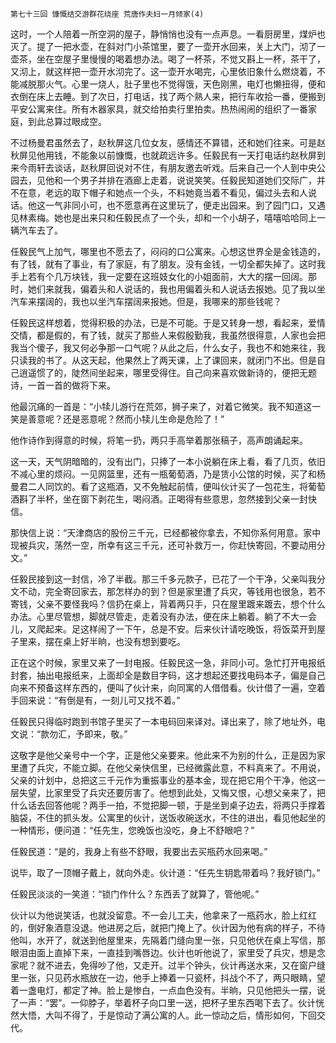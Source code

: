     第七十三回 慷慨结交游群花绕座 荒唐作夫妇一月倾家(4) 

   这时，一个人陪着一所空洞的屋子，静悄悄也没有一点声息。一看厨房里，煤炉也灭了。提了一把水壶，在斜对门小茶馆里，要了一壶开水回来，关上大门，沏了一壶茶，坐在空屋子里慢慢的喝着想办法。喝了一杯茶，不觉又斟上一杯，茶干了，又沏上，就这样把一壶开水沏完了。这一壶开水喝完，心里依旧象什么燃烧着，不能减脱那火气。心里一烧人，肚子里也不觉得饿，天色刚黑，电灯也懒扭得，便和衣倒在床上去睡。到了次日，打电话，找了两个熟人来，把行车收拾一番，便搬到平安公寓来住。所有木器家具，就交给拍卖行里拍卖。热热闹闹的组织了一番家庭，到此总算过眼成空。

   不过杨曼君虽然去了，赵秋屏这几位女友，感情还不算错，还和她们往来。可是赵秋屏见他用钱，不能象以前慷慨，也就疏远许多。任毅民有一天打电话约赵秋屏到来今雨轩去谈话，赵秋屏回说对不住，有朋友邀去听戏。后来自己一个人到中央公园去，见他和一个男子并排在酒廊上走着，说说笑笑。任毅民知道她们交际广，并不在意，老远的取下帽子和她点一个头，不料她竟当着不看见，偏过头去和人说话。他这一气非同小可，也不愿意再在这里玩了，便走出园来。到了园门口，又遇见林素梅。她也是出来只和任毅民点了一个头，却和一个小胡子，嘻嘻哈哈同上一辆汽车去了。

   任毅民气上加气，哪里也不愿去了，闷闷的口公寓来。心想这世界全是金钱造的，有了钱，就有了事业，有了家庭，有了朋友。没有金钱，一切全都失掉了。这时我手上若有个几万块钱，我一定要在这班妓女化的小姐面前，大大的摆一回阔。那时，她们来就我，偏着头和人说话的，我也用偏着头和人说话去报她。见了我以坐汽车来摆阔的，我也以坐汽车摆阔来报她。但是，我哪来的那些钱呢？

   任毅民这样想着，觉得积极的办法，已是不可能。于是又转身一想，看起来，爱情交情，都是假的，有了钱，就买了那些人来假殷勤我，我虽然很得意，人家也会把我当个傻子，我又何必争那一口气呢？从此之后，什么女子，我也不和她来往，我只读我的书了。从这天起，他果然上了两天课，上了课回来，就闭门不出。但是自己逍遥惯了的，陡然间坐起来，哪里受得住。自己向来喜欢做新诗的，便把无题诗，一首一首的做将下来。

   他最沉痛的一首是：“小犊儿游行在荒郊，狮子来了，对着它微笑。我不知道这一笑是善意呢？还是恶意呢？然而小犊儿生命是危险了！”

   他作诗作到得意的时候，将笔一扔，两只手高举着那张稿子，高声朗诵起来。

   这一天，天气阴暗暗的，没有出门，只捧了一本小说躺在床上看，看了几页，依旧不减心里的烦闷。一见网篮里，还有一瓶葡萄酒，乃是赁小公馆的时候，买了和杨曼君二人同饮的。看了这瓶酒，又不免触起前情，便叫伙计买了一包花生，将葡萄酒斟了半杯，坐在窗下剥花生，喝闷酒。正喝得有些意思，忽然接到父亲一封快信。

   那快信上说：“天津商店的股份三千元，已经都被你拿去，不知你系何用意。家中现被兵灾，荡然一空，所幸有这三千元，还可补救万一，你赶快寄回，不要动用分文。”

   任毅民接到这一封信，冷了半截。那三千多元款子，已花了一个干净，父亲叫我分文不动，完全寄回家去，那怎样办的到？但是家里遭了兵灾，等钱用也很急，若不寄钱，父亲不要怪我吗？信扔在桌上，背着两只手，只在屋里踱来踱去，想个什么办法。心里尽管想，脚就尽管走，走着没有办法，便在床上躺着。躺了不大一会儿，又爬起来。足这样闹了一下午，总是不安。后来伙计请吃晚饭，将饭菜开到屋子里来，摆在桌上好半晌，也没有想到要吃。

   正在这个时候，家里又来了一封电报。任毅民这一急，非同小可。急忙打开电报纸封套，抽出电报纸来，上面却全是数目字码，这才想起还要找电码本子，偏是自己向来不预备这样东西的，便叫了伙计来，向同寓的人借借看。伙计借了一遍，空着手回来说：“有倒是有，一刻儿可又找不着。”

   任毅民只得临时跑到书馆子里买了一本电码回来译对。译出来了，除了地址外，电文说：“款勿汇，予即来，敬。”

   这敬字是他父亲号中一个字，正是他父亲要来。他此来不为别的什么，正是因为家里遭了兵灾，不能立脚。在他父亲快信里，已经微露此意，不料真来了。不用说，父亲的计划中，总把这三千元作为重振事业的基本金，现在把它用个干净，他这一层失望，比家里受了兵灾还要厉害了。他想到此处，又悔又恨，心想父亲来了，把什么话去回答他呢？两手一拍，不觉把脚一顿，于是坐到桌子边去，将两只手撑着脑袋，不住的抓头发。公寓里的伙计，送饭收碗送水，不住的进出，看见他起坐的一种情形，便问道：“任先生，您晚饭也没吃，身上不舒眼吧？”

   任毅民道：“是的，我身上有些不舒眼，我要出去买瓶药水回来喝。”

   说毕，取了一顶帽子戴上，就向外走。伙计道：“任先生钥匙带着吗？我好锁门。”

   任毅民淡淡的一笑道：“锁门作什么？东西丢了就算了，管他呢。”

   伙计以为他说笑话，也就没留意。不一会儿工夫，他拿来了一瓶药水，脸上红红的，倒好象酒意没退。他进房之后，就把门掩上了。伙计因为他有病的样子，不待他叫，水开了，就送到他屋里来，先隔着门缝向里一张，只见他伏在桌上写信，那眼泪由面上直掉下来，一直挂到嘴唇边。伙计也听他说了，家里受了兵灾，想是念家呢？就不进去，免得吵了他，又走开。过半个钟头，伙计再送水来，又在窗户缝里一张，只见药水瓶放在一边，他手上捧着一只瓷杯，抖战个不了，两只眼睛，望着一盏电灯，都定了神。脸上是惨白，一点血色没有。半晌，只见他把头一摆，说了一声：“罢”。一仰脖子，举着杯子向口里一送，把杯子里东西喝下去了。伙计恍然大悟，大叫不得了，于是惊动了满公寓的人。此一惊动之后，情形如何，下回交代。

